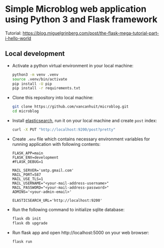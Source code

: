 # Simple Microblog web application using Python 3 and Flask framework

Tutorial: https://blog.miguelgrinberg.com/post/the-flask-mega-tutorial-part-i-hello-world

## Local development

- Activate a python virtual environment in your local machine:
    ```sh
    python3 -m venv .venv
    source .venv/bin/activate
    pip install -U pip
    pip install -r requirements.txt
    ```

- Clone this repository into local machine:
    ```sh
    git clone https://github.com/vancanhuit/microblog.git
    cd microblog
    ```

- Install [elasticsearch](https://www.elastic.co/downloads/elasticsearch), run it on your local machine and create `post` index:
    ```sh
    curl -X PUT "http://localhost:9200/post?pretty"
    ```

- Create `.env` file which contains necessary environment variables for running application with following contents:

    ```text
    FLASK_APP=main
    FLASK_ENV=development
    #FLASK_DEBUG=1

    MAIL_SERVER='smtp.gmail.com'
    MAIL_PORT=587
    MAIL_USE_TLS=1
    MAIL_USERNAME="<your-mail-address-username>"
    MAIL_PASSWORD="<your-mail-address-password>"
    ADMINS='<your-admin-email>'

    ELASTICSEARCH_URL='http://localhost:9200'
    ```

- Run the following command to initialize sqlite database:
    ```sh
    flask db init
    flask db upgrade
    ```
- Run flask app and open http://localhost:5000 on your web browser:
    ```sh
    flask run
    ```
